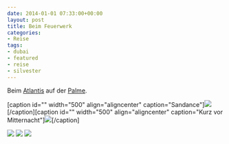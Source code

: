 ```yaml
---
date: 2014-01-01 07:33:00+00:00
layout: post
title: Beim Feuerwerk
categories:
- Reise
tags:
- dubai
- featured
- reise
- silvester
---
```


Beim [Atlantis](http://www.atlantisthepalm.com/) auf der [Palme](https://maps.google.ae/maps?ie=UTF-8&q=atlantis+dubai&fb=1&gl=ae&hq=atlantis+palm&cid=402045504285854405&ei=scPDUsmFBsnKhAfCy4GYCA&ved=0CDgQ_BI). 


[caption id="" width="500" align="aligncenter" caption="Sandance"][![](http://clemi.ag3r.at/wp-content/uploads/2014/01/wpid-Photo-31.12.2013-1531.jpg)](http://clemi.ag3r.at/wp-content/uploads/2014/01/wpid-Photo-31.12.2013-1531.jpg)[/caption][caption id="" width="500" align="aligncenter" caption="Kurz vor Mitternacht"][![](http://clemi.ag3r.at/wp-content/uploads/2014/01/wpid-Photo-31.12.2013-2125.jpg)](http://clemi.ag3r.at/wp-content/uploads/2014/01/wpid-Photo-31.12.2013-2125.jpg)[/caption]


[![](http://clemi.ag3r.at/wp-content/uploads/2014/01/wpid-Photo-31.12.2013-2131.jpg)](http://clemi.ag3r.at/wp-content/uploads/2014/01/wpid-Photo-31.12.2013-2131.jpg)
[![](http://clemi.ag3r.at/wp-content/uploads/2014/01/wpid-Photo-31.12.2013-2134.jpg)](http://clemi.ag3r.at/wp-content/uploads/2014/01/wpid-Photo-31.12.2013-2134.jpg)
[![](http://clemi.ag3r.at/wp-content/uploads/2014/01/wpid-Photo-31.12.2013-2137.jpg)](http://clemi.ag3r.at/wp-content/uploads/2014/01/wpid-Photo-31.12.2013-2137.jpg)
